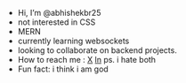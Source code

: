 -  Hi, I’m @abhishekbr25
-  not interested in CSS
-  MERN
-  currently learning websockets
-  looking to collaborate on backend projects.
-  How to reach me : [X](https://x.com/abhishekBR25)  [ln](https://www.linkedin.com/in/abhishek-kumar-71b871168/) ps. i hate both
-  Fun fact: i think i am god

<!---
abhishekbr25/abhishekbr25 is a ✨ special ✨ repository because its `README.md` (this file) appears on your GitHub profile.
You can click the Preview link to take a look at your changes.
--->
